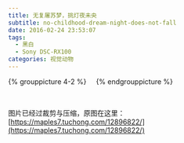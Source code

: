 ```yaml
---
title: 无复屠苏梦，挑灯夜未央
subtitle: no-childhood-dream-night-does-not-fall
date: 2016-02-24 23:53:07
tags:
  - 黑白
  - Sony DSC-RX100
categories: 视觉动物
---
```


{% grouppicture 4-2 %}
<img data-original="https://i.loli.net/2018/08/06/5b672af6aaec0.gif" />
<img data-original="https://i.loli.net/2018/08/06/5b672af6894bf.gif" />
<img data-original="https://i.loli.net/2018/08/06/5b672af6a19b2.gif" />
<img data-original="https://i.loli.net/2018/08/06/5b672af6baeb1.gif" />
{% endgrouppicture %}

<!-- more -->

<br />

图片已经过裁剪与压缩，原图在这里：[https://maples7.tuchong.com/12896822/](https://maples7.tuchong.com/12896822/)

